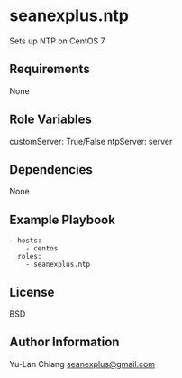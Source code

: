 seanexplus.ntp
============

Sets up NTP on CentOS 7

Requirements
------------

None

Role Variables
--------------

customServer: True/False
ntpServer: server

Dependencies
------------

None

Example Playbook
----------------

    - hosts:
        - centos
      roles:
        - seanexplus.ntp

License
-------

BSD

Author Information
------------------

Yu-Lan Chiang <seanexplus@gmail.com>
